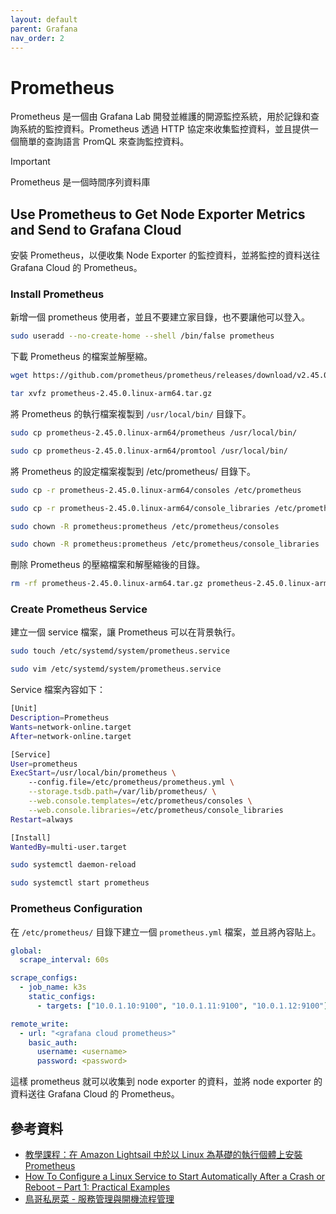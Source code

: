 ```yaml
---
layout: default
parent: Grafana
nav_order: 2
---
```


# Prometheus

Prometheus 是一個由 Grafana Lab 開發並維護的開源監控系統，用於記錄和查詢系統的監控資料。Prometheus 透過 HTTP 協定來收集監控資料，並且提供一個簡單的查詢語言 PromQL 來查詢監控資料。

> [!IMPORTANT]
> Prometheus 是一個時間序列資料庫

## Use Prometheus to Get Node Exporter Metrics and Send to Grafana Cloud

安裝 Prometheus，以便收集 Node Exporter 的監控資料，並將監控的資料送往 Grafana Cloud 的 Prometheus。

### Install Prometheus

新增一個 prometheus 使用者，並且不要建立家目錄，也不要讓他可以登入。

```bash
sudo useradd --no-create-home --shell /bin/false prometheus
```

下載 Prometheus 的檔案並解壓縮。

```bash
wget https://github.com/prometheus/prometheus/releases/download/v2.45.0/prometheus-2.45.0.linux-arm64.tar.gz

tar xvfz prometheus-2.45.0.linux-arm64.tar.gz
```

將 Prometheus 的執行檔案複製到 `/usr/local/bin/` 目錄下。

```bash
sudo cp prometheus-2.45.0.linux-arm64/prometheus /usr/local/bin/

sudo cp prometheus-2.45.0.linux-arm64/promtool /usr/local/bin/
```

將 Prometheus 的設定檔案複製到 /etc/prometheus/ 目錄下。

```bash
sudo cp -r prometheus-2.45.0.linux-arm64/consoles /etc/prometheus

sudo cp -r prometheus-2.45.0.linux-arm64/console_libraries /etc/prometheus

sudo chown -R prometheus:prometheus /etc/prometheus/consoles

sudo chown -R prometheus:prometheus /etc/prometheus/console_libraries
```

刪除 Prometheus 的壓縮檔案和解壓縮後的目錄。

```bash
rm -rf prometheus-2.45.0.linux-arm64.tar.gz prometheus-2.45.0.linux-arm64
```

### Create Prometheus Service

建立一個 service 檔案，讓 Prometheus 可以在背景執行。

```bash
sudo touch /etc/systemd/system/prometheus.service

sudo vim /etc/systemd/system/prometheus.service
```

Service 檔案內容如下：

```bash
[Unit]
Description=Prometheus
Wants=network-online.target
After=network-online.target

[Service]
User=prometheus
ExecStart=/usr/local/bin/prometheus \
    --config.file=/etc/prometheus/prometheus.yml \
    --storage.tsdb.path=/var/lib/prometheus/ \
    --web.console.templates=/etc/prometheus/consoles \
    --web.console.libraries=/etc/prometheus/console_libraries
Restart=always

[Install]
WantedBy=multi-user.target
```

```bash
sudo systemctl daemon-reload

sudo systemctl start prometheus
```

### Prometheus Configuration

在 `/etc/prometheus/` 目錄下建立一個 `prometheus.yml` 檔案，並且將內容貼上。

```yaml
global:
  scrape_interval: 60s

scrape_configs:
  - job_name: k3s
    static_configs:
      - targets: ["10.0.1.10:9100", "10.0.1.11:9100", "10.0.1.12:9100"]

remote_write:
  - url: "<grafana cloud prometheus>"
    basic_auth:
      username: <username>
      password: <password>
```

這樣 prometheus 就可以收集到 node exporter 的資料，並將 node exporter 的資料送往 Grafana Cloud 的 Prometheus。

## 參考資料

- [教學課程：在 Amazon Lightsail 中於以 Linux 為基礎的執行個體上安裝 Prometheus](https://lightsail.aws.amazon.com/ls/docs/zh_tw/articles/amazon-lightsail-install-prometheus)
- [How To Configure a Linux Service to Start Automatically After a Crash or Reboot – Part 1: Practical Examples](https://www.digitalocean.com/community/tutorials/how-to-configure-a-linux-service-to-start-automatically-after-a-crash-or-reboot-part-1-practical-examples)
- [鳥哥私房菜 - 服務管理與開機流程管理](https://linux.vbird.org/linux_basic_train/centos7/unit13.php)
